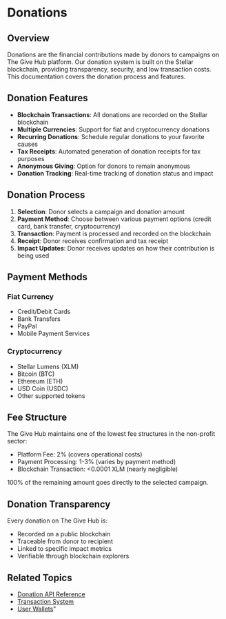 # Donations

## Overview

Donations are the financial contributions made by donors to campaigns on The Give Hub platform. Our donation system is built on the Stellar blockchain, providing transparency, security, and low transaction costs. This documentation covers the donation process and features.

## Donation Features

- **Blockchain Transactions**: All donations are recorded on the Stellar blockchain
- **Multiple Currencies**: Support for fiat and cryptocurrency donations
- **Recurring Donations**: Schedule regular donations to your favorite causes
- **Tax Receipts**: Automated generation of donation receipts for tax purposes
- **Anonymous Giving**: Option for donors to remain anonymous
- **Donation Tracking**: Real-time tracking of donation status and impact

## Donation Process

1. **Selection**: Donor selects a campaign and donation amount
2. **Payment Method**: Choose between various payment options (credit card, bank transfer, cryptocurrency)
3. **Transaction**: Payment is processed and recorded on the blockchain
4. **Receipt**: Donor receives confirmation and tax receipt
5. **Impact Updates**: Donor receives updates on how their contribution is being used

## Payment Methods

### Fiat Currency
- Credit/Debit Cards
- Bank Transfers
- PayPal
- Mobile Payment Services

### Cryptocurrency
- Stellar Lumens (XLM)
- Bitcoin (BTC)
- Ethereum (ETH)
- USD Coin (USDC)
- Other supported tokens

## Fee Structure

The Give Hub maintains one of the lowest fee structures in the non-profit sector:

- Platform Fee: 2% (covers operational costs)
- Payment Processing: 1-3% (varies by payment method)
- Blockchain Transaction: <0.0001 XLM (nearly negligible)

100% of the remaining amount goes directly to the selected campaign.

## Donation Transparency

Every donation on The Give Hub is:
- Recorded on a public blockchain
- Traceable from donor to recipient
- Linked to specific impact metrics
- Verifiable through blockchain explorers

## Related Topics

- [Donation API Reference](../api/Donation.md)
- [Transaction System](../blockchain/transaction-system/transaction-system.md)
- [User Wallets](../api/UserWallet.md)"